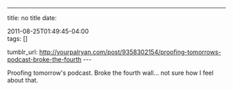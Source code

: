 ---
title: no title
date:

 2011-08-25T01:49:45-04:00  
tags:  []

tumblr_url:
http://yourpalryan.com/post/9358302154/proofing-tomorrows-podcast-broke-the-fourth
\-\--

Proofing tomorrow's podcast. Broke the fourth wall... not sure how I
feel about that.
